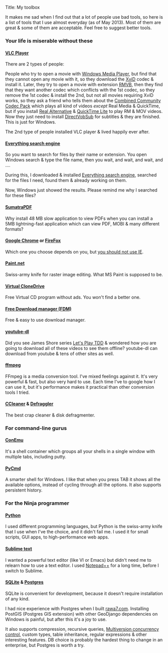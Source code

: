 Title: My toolbox

It makes me sad when I find out that a lot of people use bad tools, so here is a list of tools that I use almost everyday (as of May 2013). Most of them are great & some of them are acceptable. Feel free to suggest better tools.

### Your life is miserable without these

#### [VLC Player](http://www.videolan.org/vlc/index.html)
There are 2 types of people:

People who try to open a movie with [Windows Media Player](http://windows.microsoft.com/en-us/windows/windows-media-player), but find that they cannot open any movie with it, so they download the [XviD](http://www.xvid.org/) codec & install it. Later, they try to open a movie with extension [RMVB](http://en.wikipedia.org/wiki/RMVB), then they find that they want another codec which conflicts with the 1st codec, so they remove the 1st codec & install the 2nd, but not all movies requiring XviD works, so they ask a friend who tells them about the [Combined Community Codec Pack](http://www.cccp-project.net/) which plays all kind of videos _except_ Real Media & QuickTime, but if you install [Real Alternative](http://www.filehippo.com/download_real_alternative/) & [QuickTime Lite](http://www.filehippo.com/download_quicktime_alternative/) to play RM & MOV videos. Now they just need to install [DirectVobSub](http://www.codecs.com/download/directvobsub.htm) for subtitles & they are finished. This is just for Windows.

The 2nd type of people installed VLC player & lived happily ever after.

#### [Everything search engine](http://www.voidtools.com/download.php)
So you want to search for files by their name or extension. You open Windows search & type the file name, then you wait, and wait, and wait, and ....

During this, I downloaded & installed [Everything search engine](http://www.voidtools.com/download.php), searched for the files I need, found them & already working on them.

Now, Windows just showed the results. Please remind me why I searched for these files?

#### [SumatraPDF](http://blog.kowalczyk.info/software/sumatrapdf/free-pdf-reader.html)
Why install 48 MB slow application to view PDFs when you can install a 5MB lightning-fast application which can view PDF, MOBI & many different formats?

#### [Google Chrome](https://www.google.com/chrome/) or [FireFox](http://www.mozilla.org/en-US/firefox/new/)
Which one you choose depends on you, but [you should not use IE](https://www.google.com.eg/search?q=don't%20use%20IE).

#### [Paint.net](http://www.getpaint.net/)
Swiss-army knife for raster image editing. What MS Paint is supposed to be.

#### [Virtual CloneDrive](http://www.slysoft.com/en/virtual-clonedrive.html)
Free Virtual CD program without ads. You won't find a better one.

#### [Free Download manager (FDM)](http://www.freedownloadmanager.org/)
Free & easy to use download manager.

#### [youtube-dl](http://rg3.github.io/youtube-dl/download.html)
Did you see James Shore series [Let's Play TDD](http://www.youtube.com/playlist?list=PL0CCC6BD6AFF097B1) & wondered how you are going to download all of these videos to see them offline? youtube-dl can download from youtube & tens of other sites as well.

#### [ffmpeg](http://www.ffmpeg.org/)
FFmpeg is a media conversion tool. I've mixed feelings against it. It's very powerful & fast, but also very hard to use. Each time I've to google how I can use it, but it's performance makes it practical than other conversion tools I tried.

#### [CCleaner](http://www.piriform.com/ccleaner) & [Defraggler](http://www.piriform.com/defraggler)
The best crap cleaner & disk defragmenter.

### For command-line gurus
#### [ConEmu](https://code.google.com/p/conemu-maximus5/)
It's a shell container which groups all your shells in a single window with multiple tabs, including putty.

#### [PyCmd](http://sourceforge.net/projects/pycmd/)
A smarter shell for Windows. I like that when you press TAB it shows all the available options, instead of cycling through all the options. It also supports persistent history.

### For the Ninja programmer
#### [Python](http://python.org)
I used different programming languages, but Python is the swiss-army knife that I use when I've the choice, and it didn't fail me. I used it for small scripts, GUI apps, to high-performance web apps.

#### [Sublime text](http://www.sublimetext.com/)
I wanted a powerful text editor (like VI or Emacs) but didn't need me to relearn how to use a text editor. I used [Notepad++](http://notepad-plus-plus.org/) for a long time, before I switch to Sublime.

#### [SQLite](http://www.sqlite.org/) & [Postgres](http://www.postgresql.org/)
SQLite is convenient for development, because it doesn't require installation of any kind.

I had nice experience with Postgres when I built [rawa7.com](http://rawa7.com/). Installing PostGIS (Postgres GIS extension) with other GeoDjango dependencies on Windows is painful, but after this it's a joy to use.

It also supports compression, recursive queries, [Multiversion concurrency control](http://en.wikipedia.org/wiki/Multiversion_concurrency_control), custom types, table inheritance, regular expressions & other interesting features. DB choice is probably the hardest thing to change in an enterprise, but Postgres is worth a try.

